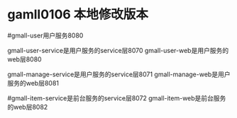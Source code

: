 # gamll0106 本地修改版本
#gmall-user用户服务8080


gmall-user-service是用户服务的service层8070
gmall-user-web是用户服务的web层8080

gmall-manage-service是用户服务的service层8071
gmall-manage-web是用户服务的web层8081

#gmall-item-service是前台服务的service层8072
gmall-item-web是前台服务的web层8082